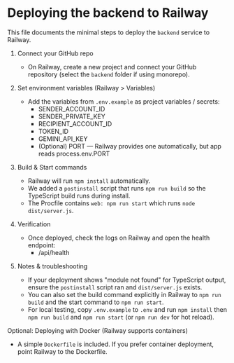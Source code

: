# Deploying the backend to Railway

This file documents the minimal steps to deploy the `backend` service to Railway.

1) Connect your GitHub repo
   - On Railway, create a new project and connect your GitHub repository (select the `backend` folder if using monorepo).

2) Set environment variables (Railway > Variables)
   - Add the variables from `.env.example` as project variables / secrets:
     - SENDER_ACCOUNT_ID
     - SENDER_PRIVATE_KEY
     - RECIPIENT_ACCOUNT_ID
     - TOKEN_ID
     - GEMINI_API_KEY
     - (Optional) PORT — Railway provides one automatically, but app reads process.env.PORT

3) Build & Start commands
   - Railway will run `npm install` automatically.
   - We added a `postinstall` script that runs `npm run build` so the TypeScript build runs during install.
   - The Procfile contains `web: npm run start` which runs `node dist/server.js`.

4) Verification
   - Once deployed, check the logs on Railway and open the health endpoint:
     - /api/health

5) Notes & troubleshooting
   - If your deployment shows "module not found" for TypeScript output, ensure the `postinstall` script ran and `dist/server.js` exists.
   - You can also set the build command explicitly in Railway to `npm run build` and the start command to `npm run start`.
   - For local testing, copy `.env.example` to `.env` and run `npm install` then `npm run build` and `npm run start` (or `npm run dev` for hot reload).

Optional: Deploying with Docker (Railway supports containers)
   - A simple `Dockerfile` is included. If you prefer container deployment, point Railway to the Dockerfile.

